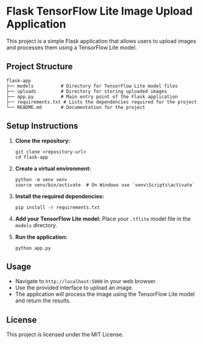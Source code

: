 # Flask TensorFlow Lite Image Upload Application

This project is a simple Flask application that allows users to upload images and processes them using a TensorFlow Lite model. 

## Project Structure

```
flask-app
├── models          # Directory for TensorFlow Lite model files
├── uploads         # Directory for storing uploaded images
├── app.py          # Main entry point of the Flask application
├── requirements.txt # Lists the dependencies required for the project
└── README.md       # Documentation for the project
```

## Setup Instructions

1. **Clone the repository:**
   ```
   git clone <repository-url>
   cd flask-app
   ```

2. **Create a virtual environment:**
   ```
   python -m venv venv
   source venv/bin/activate  # On Windows use `venv\Scripts\activate`
   ```

3. **Install the required dependencies:**
   ```
   pip install -r requirements.txt
   ```

4. **Add your TensorFlow Lite model:**
   Place your `.tflite` model file in the `models` directory.

5. **Run the application:**
   ```
   python app.py
   ```

## Usage

- Navigate to `http://localhost:5000` in your web browser.
- Use the provided interface to upload an image.
- The application will process the image using the TensorFlow Lite model and return the results.

## License

This project is licensed under the MIT License.